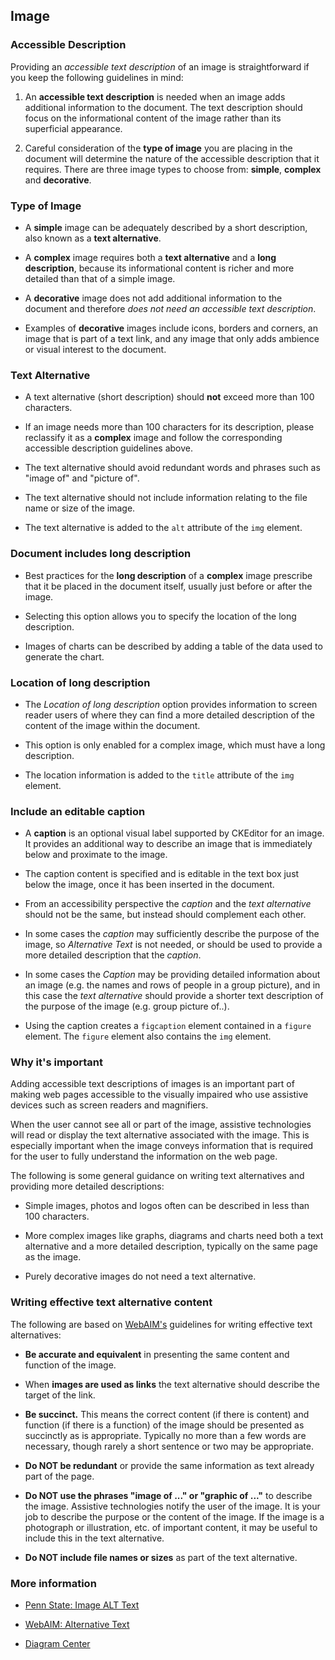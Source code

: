 ## Image

### Accessible Description

Providing an *accessible text description* of an image is straightforward if you keep the following guidelines in mind:

1. An **accessible text description** is needed when an image adds additional information to the document. The text description should focus on the informational content of the image rather than its superficial appearance.

1. Careful consideration of the **type of image** you are placing in the document will determine the nature of the accessible description that it requires. There are three image types to choose from: **simple**, **complex** and **decorative**.

### Type of Image

* A **simple** image can be adequately described by a short description, also known as a **text alternative**.

* A **complex** image requires both a **text alternative** and a **long description**, because its informational content is richer and more detailed than that of a simple image.

* A **decorative** image does not add additional information to the document and therefore *does not need an accessible text description*.

* Examples of **decorative** images include icons, borders and corners, an image that is part of a text link, and any image that only adds ambience or visual interest to the document.

### Text Alternative

* A text alternative (short description) should **not** exceed more than 100 characters.

* If an image needs more than 100 characters for its description, please reclassify it as a **complex** image and follow the corresponding accessible description guidelines above.

* The text alternative should avoid redundant words and phrases such as "image of" and "picture of".

* The text alternative should not include information relating to the file name or size of the image.

* The text alternative is added to the `alt` attribute of the `img` element.

### Document includes long description

* Best practices for the **long description** of a **complex** image prescribe that it be placed in the document itself, usually just before or after the image.

* Selecting this option allows you to specify the location of the long description.

* Images of charts can be described by adding a table of the data used to generate the chart.

### Location of long description

* The *Location of long description* option provides information to screen reader users of where they can find a more detailed description of the content of the image within the document.

* This option is only enabled for a complex image, which must have a long description.

* The location information is added to the `title` attribute of the `img` element.

### Include an editable caption

* A **caption** is an optional visual label supported by CKEditor for an image. It provides an additional way to describe an image that is immediately below and proximate to the image.

* The caption content is specified and is editable in the text box just below the image, once it has been inserted in the document.

* From an accessibility perspective the *caption* and the *text alternative* should not be the same, but instead should complement each other.

* In some cases the *caption* may sufficiently describe the purpose of the image, so *Alternative Text* is not needed, or should be used to provide a more detailed description that the *caption*.

* In some cases the *Caption* may be providing detailed information about an image (e.g. the names and rows of people in a group picture), and in this case the *text alternative* should provide a shorter text description of the purpose of the image (e.g. group picture of..).

* Using the caption creates a `figcaption` element contained in a `figure` element.  The `figure` element also contains the `img` element.

### Why it's important

Adding accessible text descriptions of images is an important part of making web pages accessible to the visually impaired who use assistive devices such as screen readers and magnifiers.

When the user cannot see all or part of the image, assistive technologies will read or display the text alternative associated with the image. This is especially important when the image conveys information that is required for the user to fully understand the information on the web page.

The following is some general guidance on writing text alternatives and providing more detailed descriptions:

* Simple images, photos and logos often can be described in less than 100 characters.

* More complex images like graphs, diagrams and charts need both a text alternative and a more detailed description, typically on the same page as the image.

* Purely decorative images do not need a text alternative.

### Writing effective text alternative content

The following are based on <a href="https://webaim.org/">WebAIM's</a> guidelines for writing effective text alternatives:

* **Be accurate and equivalent** in presenting the same content and function of the image.

* When **images are used as links** the text alternative should describe the target of the link.

* **Be succinct.** This means the correct content (if there is content) and function (if there is a function) of the image should be presented as succinctly as is appropriate. Typically no more than a few words are necessary, though rarely a short sentence or two may be appropriate.

* **Do NOT be redundant** or provide the same information as text already part of the page.

* **Do NOT use the phrases "image of ..." or "graphic of ..."** to describe the image. Assistive technologies notify the user of the image.  It is your job to describe the purpose or the content of the image.  If the image is a photograph or illustration, etc. of important content, it may be useful to include this in the text alternative.

* **Do NOT include file names or sizes** as part of the text alternative.

### More information

* <a href="http://accessibility.psu.edu/images/alttext/" target="_resource">Penn State: Image ALT Text</a>

* <a href="https://webaim.org/techniques/alttext/" target="_resource">WebAIM: Alternative Text</a>

* <a href="http://diagramcenter.org/" target="_resource">Diagram Center</a>
